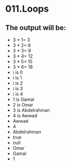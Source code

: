 # 011.Loops

## The output will be:

* 3 * 1= 3
* 3 * 2= 6
* 3 * 3= 9
* 3 * 4= 12
* 3 * 5= 15
* 3 * 6= 18
* i is 0
* i is 1
* i is 2
* i is 3
* i is 4
* 1 is Gamal
* 2 is Omar
* 3 is Abdelrahman
* 4 is Awwad
* Awwad
* 4
* Abdelrahman
* true
* null
* Omar
* Gamal
* 1

